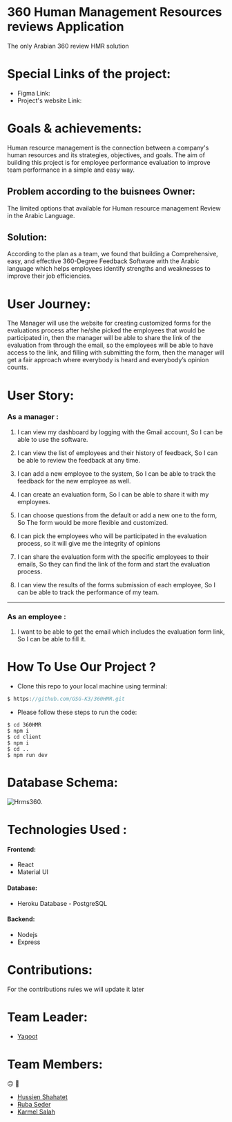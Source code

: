 # 360 Human Management Resources reviews Application

The only Arabian 360 review HMR solution

# Special Links of the project:

- Figma Link:
- Project's website Link:

# Goals & achievements:

Human resource management is the connection between a company's human resources
and its strategies, objectives, and goals. The aim of building this project is
for employee performance evaluation to improve team performance in a simple and
easy way.

## Problem according to the buisnees Owner:

The limited options that available for Human resource management Review in the
Arabic Language.

## Solution:

According to the plan as a team, we found that building a Comprehensive, easy,
and effective 360-Degree Feedback Software with the Arabic language which helps
employees identify strengths and weaknesses to improve their job efficiencies.

# User Journey:

The Manager will use the website for creating customized forms for the
evaluations process after he/she picked the employees that would be participated
in, then the manager will be able to share the link of the evaluation from
through the email, so the employees will be able to have access to the link, and
filling with submitting the form, then the manager will get a fair approach
where everybody is heard and everybody’s opinion counts.

# User Story:

### As a manager :

1. I can view my dashboard by logging with the Gmail account, So I can be able
   to use the software.

1. I can view the list of employees and their history of feedback, So I can be
   able to review the feedback at any time.

1. I can add a new employee to the system, So I can be able to track the
   feedback for the new employee as well.

1. I can create an evaluation form, So I can be able to share it with my
   employees.

1. I can choose questions from the default or add a new one to the form, So The
   form would be more flexible and customized.

1. I can pick the employees who will be participated in the evaluation process,
   so it will give me the integrity of opinions

1. I can share the evaluation form with the specific employees to their emails,
   So they can find the link of the form and start the evaluation process.

1. I can view the results of the forms submission of each employee, So I can be
   able to track the performance of my team.

---

### As an employee :

1. I want to be able to get the email which includes the evaluation form link,
   So I can be able to fill it.

# How To Use Our Project ?

- Clone this repo to your local machine using terminal:

```js
$ https://github.com/GSG-K3/360HMR.git

```

- Please follow these steps to run the code:

```
$ cd 360HMR
$ npm i
$ cd client
$ npm i
$ cd ..
$ npm run dev

```

# Database Schema:

![Hrms360.](https://i.ibb.co/P1n1ZZ5/hrms.png)

# Technologies Used :

#### Frontend:

- React
- Material UI

#### Database:

- Heroku Database - PostgreSQL

#### Backend:

- Nodejs
- Express

# Contributions:

For the contributions rules we will update it later

# Team Leader:

- [Yaqoot](https://github.com/yaqootturman)

# Team Members:

:upside_down_face: :purple_heart:

- [Hussien Shahatet](https://github.com/Hussein-shahatet97)
- [Ruba Seder](https://github.com/rubasider)
- [Karmel Salah](https://github.com/karmelyoei)
